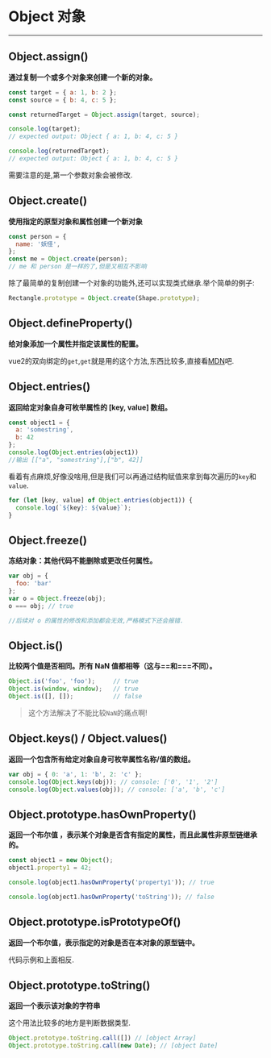 # Object 对象
***

## Object.assign()

**通过复制一个或多个对象来创建一个新的对象。**

```js
const target = { a: 1, b: 2 };
const source = { b: 4, c: 5 };

const returnedTarget = Object.assign(target, source);

console.log(target);
// expected output: Object { a: 1, b: 4, c: 5 }

console.log(returnedTarget);
// expected output: Object { a: 1, b: 4, c: 5 }
```
需要注意的是,第一个参数对象会被修改.

## Object.create()

**使用指定的原型对象和属性创建一个新对象**

```js
const person = {
  name: '妖怪',
};
const me = Object.create(person);
// me 和 person 是一样的了,但是又相互不影响
```
除了最简单的复制创建一个对象的功能外,还可以实现类式继承.举个简单的例子:
```js
Rectangle.prototype = Object.create(Shape.prototype);
```

## Object.defineProperty()

**给对象添加一个属性并指定该属性的配置。**

vue2的双向绑定的`get`,`get`就是用的这个方法,东西比较多,直接看[MDN](https://developer.mozilla.org/zh-CN/docs/Web/JavaScript/Reference/Global_Objects/Object)吧.

## Object.entries()

**返回给定对象自身可枚举属性的 [key, value] 数组。**

```js
const object1 = {
  a: 'somestring',
  b: 42
};
console.log(Object.entries(object1))
//输出 [["a", "somestring"],["b", 42]] 
```
看着有点麻烦,好像没啥用,但是我们可以再通过结构赋值来拿到每次遍历的`key`和`value`.
```js
for (let [key, value] of Object.entries(object1)) {
  console.log(`${key}: ${value}`);
}
```

## Object.freeze()

**冻结对象：其他代码不能删除或更改任何属性。**

```js
var obj = {
  foo: 'bar'
};
var o = Object.freeze(obj);
o === obj; // true

//后续对 o 的属性的修改和添加都会无效,严格模式下还会报错.
```

## Object.is()

**比较两个值是否相同。所有 NaN 值都相等（这与==和===不同）。**

```js
Object.is('foo', 'foo');     // true
Object.is(window, window);   // true
Object.is([], []);           // false
```
>这个方法解决了不能比较`NaN`的痛点啊!

## Object.keys() / Object.values()

**返回一个包含所有给定对象自身可枚举属性名称/值的数组。**

```js
var obj = { 0: 'a', 1: 'b', 2: 'c' };
console.log(Object.keys(obj)); // console: ['0', '1', '2']
console.log(Object.values(obj)); // console: ['a', 'b', 'c']
```

## Object.prototype.hasOwnProperty()

**返回一个布尔值 ，表示某个对象是否含有指定的属性，而且此属性非原型链继承的。**

```js
const object1 = new Object();
object1.property1 = 42;

console.log(object1.hasOwnProperty('property1')); // true

console.log(object1.hasOwnProperty('toString')); // false
```

## Object.prototype.isPrototypeOf()

**返回一个布尔值，表示指定的对象是否在本对象的原型链中。**

代码示例和上面相反.

## Object.prototype.toString()

**返回一个表示该对象的字符串**

这个用法比较多的地方是判断数据类型.
```js
Object.prototype.toString.call([]) // [object Array]
Object.prototype.toString.call(new Date); // [object Date]
```

